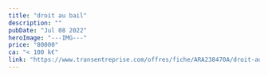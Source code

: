 ```yaml
---
title: "droit au bail"
description: ""
pubDate: "Jul 08 2022"
heroImage: "---IMG---"
price: "80000"
ca: "< 100 k€"
link: "https://www.transentreprise.com/offres/fiche/ARA238470A/droit-au-bail/auvergne-rhone-alpes/haute-savoie/bassin-annecien"
---
```

